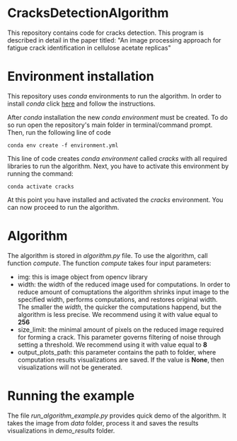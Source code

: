 # CracksDetectionAlgorithm
This repository contains code for cracks detection. This program is described in detail in the paper titled: "An image processing approach for fatigue crack identification in cellulose acetate replicas"

# Environment installation

This repository uses *conda* environments to run the algorithm. In order to install *conda* click [here](https://anaconda.org/anaconda/conda) and follow the instructions.

After *conda* installation the new *conda environment* must be created. To do so run open the repository's main folder in terminal/command prompt. Then, run the following line of code

```
conda env create -f environment.yml
```

This line of code creates *conda environment* called *cracks* with all required libraries to run the algorithm. Next, you have to activate this environment by running the command:

```
conda activate cracks
```

At this point you have installed and activated the *cracks* environment. You can now proceed to run the algorithm.

# Algorithm

The algorithm is stored in *algorithm.py* file. To use the algorithm, call function *compute*. The function *compute* takes four input parameters:

- img: this is image object from opencv library
- width: the width of the reduced image used for computations. In order to reduce amount of comuptations the algorithm shrinks input image to the specified width, performs computations, and restores original width. The smaller the *width*, the quicker the computations happend, but the algorithm is less precise. We recommend using it with value equal to **256**
- size_limit: the minimal amount of pixels on the reduced image required for forming a crack. This parameter governs filtering of noise through setting a threshold. We recommend using it with value equal to **8**
- output_plots_path: this parameter contains the path to folder, where computation results visualizations are saved. If the value is **None**, then visualizations will not be generated.

# Running the example

The file *run_algorithm_example.py* provides quick demo of the algorithm. It takes the image from *data* folder, process it and saves the results visualizations in *demo_results* folder.
